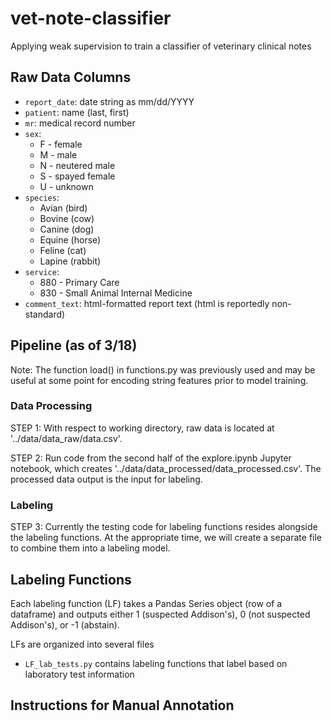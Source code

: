 # vet-note-classifier
Applying weak supervision to train a classifier of veterinary clinical notes

## Raw Data Columns
* `report_date`: date string as mm/dd/YYYY
* `patient`: name (last, first)
* `mr`: medical record number
* `sex`:
  * F - female
  * M - male
  * N - neutered male
  * S - spayed female
  * U - unknown
* `species`:
  * Avian (bird)
  * Bovine (cow)
  * Canine (dog)
  * Equine (horse)
  * Feline (cat)
  * Lapine (rabbit)
* `service`:
  * 880 - Primary Care
  * 830 - Small Animal Internal Medicine
* `comment_text`: html-formatted report text (html is reportedly non-standard)

## Pipeline (as of 3/18)
Note: The function load() in functions.py was previously used and may be useful at some point for encoding string features prior to model training.

### Data Processing
STEP 1: With respect to working directory, raw data is located at '../data/data_raw/data.csv'.

STEP 2: Run code from the second half of the explore.ipynb Jupyter notebook, which creates '../data/data_processed/data_processed.csv'. The processed data output is the input for labeling.

### Labeling
STEP 3: Currently the testing code for labeling functions resides alongside the labeling functions. At the appropriate time, we will create a separate file to combine them into a labeling model.

## Labeling Functions
Each labeling function (LF) takes a Pandas Series object (row of a dataframe) and outputs either 1 (suspected Addison's), 0 (not suspected Addison's), or -1 (abstain).

LFs are organized into several files
* `LF_lab_tests.py` contains labeling functions that label based on laboratory test information

## Instructions for Manual Annotation
